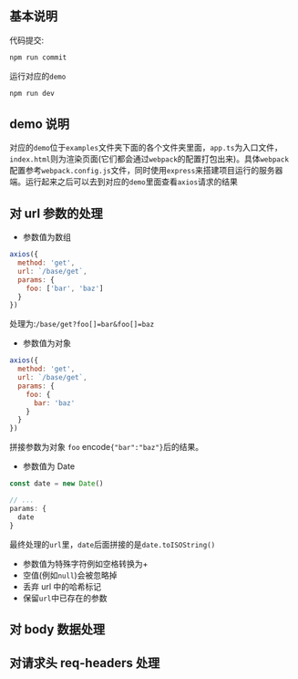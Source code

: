 ## 基本说明

代码提交:

```bash
npm run commit
```

运行对应的`demo`

```bash
npm run dev
```

## demo 说明

对应的`demo`位于`examples`文件夹下面的各个文件夹里面，`app.ts`为入口文件，`index.html`则为渲染页面(它们都会通过`webpack`的配置打包出来)。具体`webpack`配置参考`webpack.config.js`文件，同时使用`express`来搭建项目运行的服务器端。运行起来之后可以去到对应的`demo`里面查看`axios`请求的结果

## 对 url 参数的处理

- 参数值为数组

```js
axios({
  method: 'get',
  url: `/base/get`,
  params: {
    foo: ['bar', 'baz']
  }
})
```

处理为:`/base/get?foo[]=bar&foo[]=baz`

- 参数值为对象

```js
axios({
  method: 'get',
  url: `/base/get`,
  params: {
    foo: {
      bar: 'baz'
    }
  }
})
```

拼接参数为对象 `foo` encode`{"bar":"baz"}`后的结果。

- 参数值为 Date

```js
const date = new Date()

// ...
params: {
  date
}
```

最终处理的`url`里，`date`后面拼接的是`date.toISOString()`

- 参数值为特殊字符例如空格转换为+
- 空值(例如`null`)会被忽略掉
- 丢弃 url 中的哈希标记
- 保留`url`中已存在的参数

## 对 body 数据处理

## 对请求头 req-headers 处理
